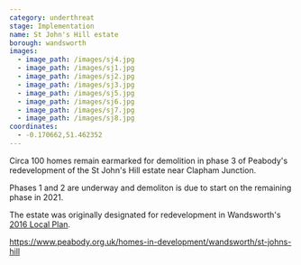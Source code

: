 ```yaml
---
category: underthreat
stage: Implementation 
name: St John's Hill estate 
borough: wandsworth
images:
  - image_path: /images/sj4.jpg
  - image_path: /images/sj1.jpg
  - image_path: /images/sj2.jpg
  - image_path: /images/sj3.jpg
  - image_path: /images/sj5.jpg
  - image_path: /images/sj6.jpg
  - image_path: /images/sj7.jpg
  - image_path: /images/sj8.jpg
coordinates: 
  - -0.170662,51.462352
---
```

Circa 100 homes remain earmarked for demolition in phase 3 of Peabody's redevelopment of the St John's Hill estate near Clapham Junction.

Phases 1 and 2 are underway and demoliton is due to start on the remaining phase in 2021.

The estate was originally designated for redevelopment in Wandsworth's [2016 Local Plan](https://www.wandsworth.gov.uk/media/1937/sd_021_site_specific_sites_allocations_document__2016_.pdf).

https://www.peabody.org.uk/homes-in-development/wandsworth/st-johns-hill
